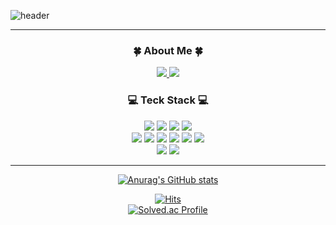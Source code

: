 ![header](https://capsule-render.vercel.app/api?type=soft&color=0:EECDA3,100:ff8fbf&text=Welcome%20to%20Ahyeon's%20GitHub!%20&fontSize=45&fontColor=FFFFFF&animation=twinkling)
<hr>
<div align=center> 
<h3>🍀 About Me 🍀 </h3>
  <a href= "https://cooing-caraway-2f1.notion.site/162516e994b3804caa27c3648f3bf6a2?pvs=4">
    <img src="https://img.shields.io/badge/Notion-000000?style=flat&logo=notion&logoColor=white">
  </a>
  <a href= "https://velog.io/@aaah11/posts">
    <img src="https://img.shields.io/badge/Velog-20C997?style=flat&logo=velog&logoColor=white">
  </a><br>
  <h3>💻 Teck Stack 💻</h3>
<img src="https://img.shields.io/badge/Java-007396?style=for-the-badge&logo=Java&logoColor=white"/>
<img src="https://img.shields.io/badge/Python-3776AB?style=for-the-badge&logo=Python&logoColor=white">
<img src="https://img.shields.io/badge/SpringBoot-6DB33F?style=for-the-badge&logo=springboot&logoColor=white">
<img src="https://img.shields.io/badge/MySQL-4479A1?style=for-the-badge&logo=MySQL&logoColor=white"><br>
<img src="https://img.shields.io/badge/MariaDB-003545?style=flat&logo=mariadb&logoColor=white">
<img src="https://img.shields.io/badge/AndroidStudio-3DDC84?style=flat&logo=AndroidStudio&logoColor=white">
<img src="https://img.shields.io/badge/Spring-6DB33F?style=flat&logo=spring&logoColor=white">
<img src="https://img.shields.io/badge/html5-E34F26?style=flat&logo=html5&logoColor=white">
<img src="https://img.shields.io/badge/JavaScript-F7DF1E?style=flat&logo=javascript&logoColor=black">
<img src="https://img.shields.io/badge/AWS-232F3E?style=flat&logo=amazonwebservices&logoColor=white"><br>
<img src="https://img.shields.io/badge/GitHub-181717?style=flat&logo=github&logoColor=white">
<img src="https://img.shields.io/badge/Git-F05032?style=flat&logo=git&logoColor=white">
<hr>
  
[![Anurag's GitHub stats](https://github-readme-stats.vercel.app/api?username=ppyong11&show_icons=true&theme=rose)](https://github.com/anuraghazra/github-readme-stats)

  
[![Hits](https://hits.seeyoufarm.com/api/count/incr/badge.svg?url=https%3A%2F%2Fgithub.com%2Fppyong11&count_bg=%23B6E498&title_bg=%23436246&icon=github.svg&icon_color=%23E7E7E7&title=GitHub&edge_flat=false)](https://hits.seeyoufarm.com)
<br>
[![Solved.ac Profile](http://mazassumnida.wtf/api/v2/generate_badge?boj=zxcqqe113)](https://solved.ac/zxcqqe113/)
</div>
